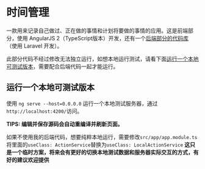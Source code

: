 # 时间管理

一款用来记录自己做过、正在做的事情和计划将要做的事情的应用。这是前端部分，使用 AngularJS 2（TypeScript版本）开发，还有一个[后端部分的代码库](../../../TimeManage-Laravel)（使用 Laravel 开发）。

此部分代码不经过修改无法独立运行，如想本地运行测试，请看下面[运行一个本地可测试版本](#运行一个本地可测试版本)，需要配合后端代码一起才能运行。

## 运行一个本地可测试版本
使用 `ng serve --host=0.0.0.0` 运行一个本地测试服务器，通过 `http://localhost:4200/`访问。

**TIPS: 编辑并保存源码会自动重编译并刷新页面。**

如果不使用我的后端代码，想要纯粹本地运行，需要修改`src/app/app.module.ts`将里面的`useClass: ActionService`替换为`useClass: LocalActionService`  **这只是一个临时方案，将来会有更好的切换本地测试数据和服务器实际交互的方式，有好的建议欢迎提供**

